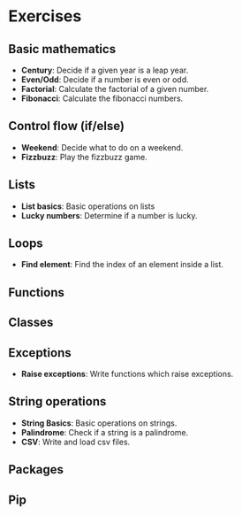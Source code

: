Exercises
=========


## Basic mathematics

- **Century**: Decide if a given year is a leap year.
- **Even/Odd**: Decide if a number is even or odd.
- **Factorial**: Calculate the factorial of a given number.
- **Fibonacci**: Calculate the fibonacci numbers.


## Control flow (if/else)

- **Weekend**: Decide what to do on a weekend.
- **Fizzbuzz**: Play the fizzbuzz game.


## Lists

- **List basics**: Basic operations on lists
- **Lucky numbers**: Determine if a number is lucky.


## Loops
- **Find element**: Find the index of an element inside a list.


## Functions


## Classes


## Exceptions

- **Raise exceptions**: Write functions which raise exceptions.


## String operations

- **String Basics**: Basic operations on strings.
- **Palindrome**: Check if a string is a palindrome.
- **CSV**: Write and load csv files.


## Packages


## Pip
